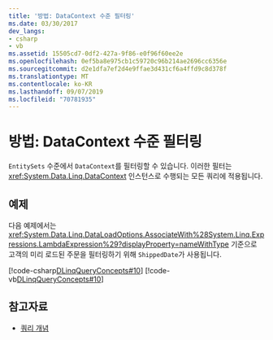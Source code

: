 ```yaml
---
title: '방법: DataContext 수준 필터링'
ms.date: 03/30/2017
dev_langs:
- csharp
- vb
ms.assetid: 15505cd7-0df2-427a-9f86-e0f96f60ee2e
ms.openlocfilehash: 0ef5ba8e975cb1c59720c96b214ae2696cc6356e
ms.sourcegitcommit: d2e1dfa7ef2d4e9ffae3d431cf6a4ffd9c8d378f
ms.translationtype: MT
ms.contentlocale: ko-KR
ms.lasthandoff: 09/07/2019
ms.locfileid: "70781935"
---
```

# <a name="how-to-filter-at-the-datacontext-level"></a>방법: DataContext 수준 필터링
`EntitySets` 수준에서 `DataContext`를 필터링할 수 있습니다. 이러한 필터는 <xref:System.Data.Linq.DataContext> 인스턴스로 수행되는 모든 쿼리에 적용됩니다.  
  
## <a name="example"></a>예제  
 다음 예제에서는 <xref:System.Data.Linq.DataLoadOptions.AssociateWith%28System.Linq.Expressions.LambdaExpression%29?displayProperty=nameWithType> 기준으로 고객의 미리 로드된 주문을 필터링하기 위해 `ShippedDate`가 사용됩니다.  
  
 [!code-csharp[DLinqQueryConcepts#10](../../../../../../samples/snippets/csharp/VS_Snippets_Data/DLinqQueryConcepts/cs/Program.cs#10)]
 [!code-vb[DLinqQueryConcepts#10](../../../../../../samples/snippets/visualbasic/VS_Snippets_Data/DLinqQueryConcepts/vb/Module1.vb#10)]  
  
## <a name="see-also"></a>참고자료

- [쿼리 개념](query-concepts.md)
